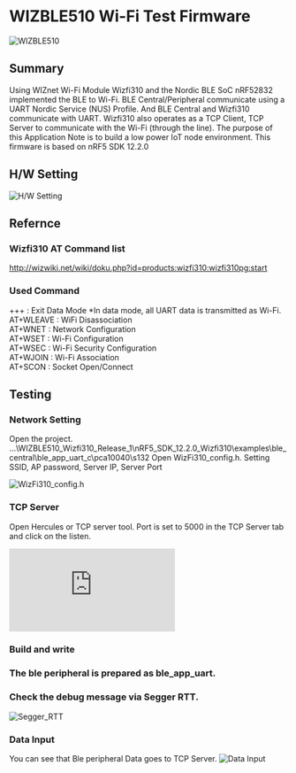 # WIZBLE510 Wi-Fi Test Firmware

![WIZBLE510](http://wiznetmuseum.com/wp/wp-content/uploads/2017/01/1_1.png "WIZBLE510")

## Summary

Using WIZnet Wi-Fi Module Wizfi310 and the Nordic BLE SoC nRF52832 implemented the BLE to Wi-Fi. BLE Central/Peripheral communicate using a UART Nordic Service (NUS) Profile. And BLE Central and Wizfi310 communicate with UART. Wizfi310 also operates as a TCP Client, TCP Server to communicate with the Wi-Fi (through the line). The purpose of this Application Note is to build a low power IoT node environment. This firmware is based on nRF5 SDK 12.2.0

## H/W Setting

![H/W Setting](http://wiznetmuseum.com/wp/wp-content/uploads/2017/01/WIZBLE510_HW_Setting.png "H/W Setting")

## Refernce
### Wizfi310 AT Command list
http://wizwiki.net/wiki/doku.php?id=products:wizfi310:wizfi310pg:start

### Used Command
+++ : Exit Data Mode   *In data mode, all UART data is transmitted as Wi-Fi.<br>
AT+WLEAVE : WiFi Disassociation <br>
AT+WNET : Network Configuration<br>
AT+WSET : Wi-Fi Configuration<br>
AT+WSEC : Wi-Fi Security Configuration<br>
AT+WJOIN : Wi-Fi Association<br>
AT+SCON : Socket Open/Connect<br>


## Testing

### Network Setting
Open the project.
\...\WIZBLE510_Wizfi310_Release_1\nRF5_SDK_12.2.0_Wizfi310\examples\ble_central\ble_app_uart_c\pca10040\s132
Open WizFi310_config.h. Setting SSID, AP password, Server IP, Server Port

![WizFi310_config.h](http://wiznetmuseum.com/wp/wp-content/uploads/2017/01/WIZBLE510_HW_Setting1.png "WizFi310_config.h")

### TCP Server
Open Hercules or TCP server tool. Port is set to 5000 in the TCP Server tab and click on the listen.

![Hercules2](http://wizwiki.net/wiki/lib/exe/fetch.php?media=osh:cookie:3-6_bte_testing.jpg "Hercules2")

### Build and write
### The ble peripheral is prepared as ble_app_uart.
### Check the debug message via Segger RTT.
![Segger_RTT](http://wiznetmuseum.com/wp/wp-content/uploads/2017/01/WIZBLE510_segger.png "Segger_RTT")

### Data Input
You can see that Ble peripheral Data goes to TCP Server.
![Data Input](http://wiznetmuseum.com/wp/wp-content/uploads/2017/01/WIZBLE510_Result.png "Data Input")


